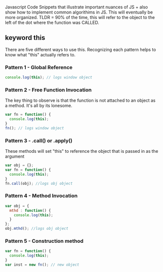 Javascript Code Snippets that illustrate important nuances of JS + also show how to implement common algorithims in JS. This will eventually be more organized. TLDR = 90% of the time, this will refer to the object to the left of the dot where the function was CALLED.

## keyword this

There are five different ways to use this. Recognizing each pattern helps to know what "this" actually refers to.

### Pattern 1 - Global Reference
```javascript
console.log(this); // logs window object
```

### Pattern 2 - Free Function Invocation
The key thing to observe is that the function is not attached to an object as a method. It's all by its lonesome.
```javascript
var fn = function() {
  console.log(this);
}
fn(); // logs window object
```

### Pattern 3 - .call() or .apply()
These methods will set "this" to reference the object that is passed in as the argument
```javascript
var obj = {};
var fn = function() {
  console.log(this);
}
fn.call(obj); //logs obj object
```

### Pattern 4 - Method Invocation
```javascript
var obj = {
  mthd : function() {
    console.log(this);
  }
};
obj.mthd(); //logs obj object
```

### Pattern 5 - Construction method
```javascript
var fn = function() {
  console.log(this);
}
var inst = new fn(); // new object
